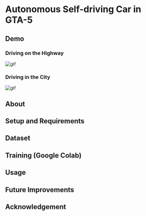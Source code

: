# Autonomous Self-driving Car in GTA-5 #
## Demo ##
### Driving on the Highway ###
![gif](demo/Demo1.gif)
### Driving in the City ###
![gif](demo/Demo2.gif)
## About ##
## Setup and Requirements ##
## Dataset ##
## Training (Google Colab) ##
## Usage ## 
## Future Improvements ##
## Acknowledgement ##
